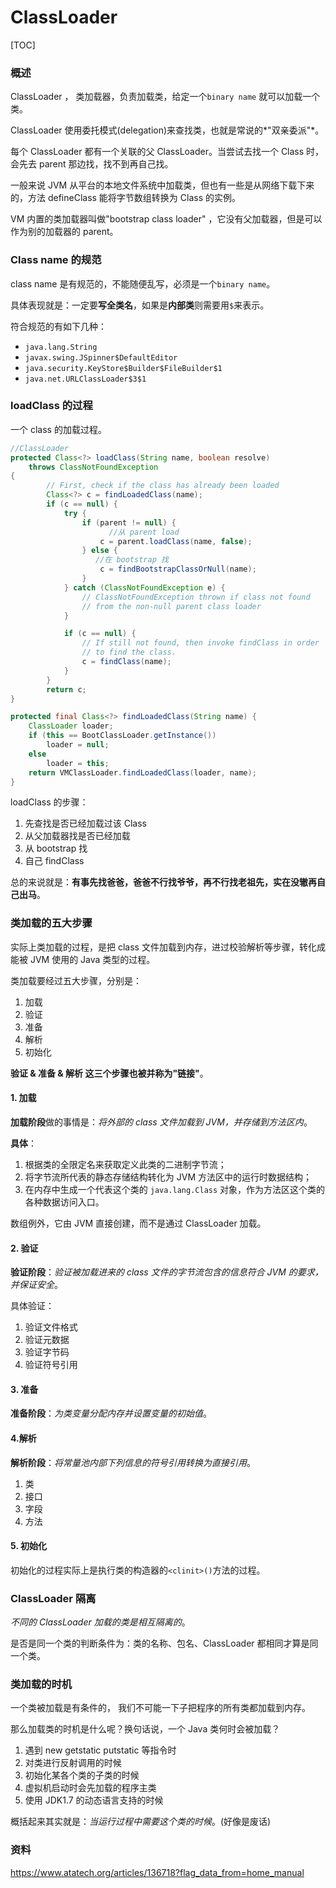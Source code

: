 # ClassLoader

[TOC]

### 概述



ClassLoader ， 类加载器，负责加载类，给定一个`binary name` 就可以加载一个类。

ClassLoader 使用委托模式(delegation)来查找类，也就是常说的*"双亲委派"*。

每个 ClassLoader 都有一个关联的父 ClassLoader。当尝试去找一个 Class 时，会先去 parent 那边找，找不到再自己找。



一般来说 JVM 从平台的本地文件系统中加载类，但也有一些是从网络下载下来的，方法 defineClass 能将字节数组转换为 Class 的实例。



VM 内置的类加载器叫做"bootstrap class loader" ，它没有父加载器，但是可以作为别的加载器的 parent。



### Class name 的规范



class name 是有规范的，不能随便乱写，必须是一个`binary name`。

具体表现就是：一定要**写全类名**，如果是**内部类**则需要用`$`来表示。

符合规范的有如下几种：

- `java.lang.String` 
- `javax.swing.JSpinner$DefaultEditor`
- `java.security.KeyStore$Builder$FileBuilder$1`
- `java.net.URLClassLoader$3$1`



### loadClass 的过程



一个 class 的加载过程。

```java
//ClassLoader
protected Class<?> loadClass(String name, boolean resolve)
    throws ClassNotFoundException
{
        // First, check if the class has already been loaded
        Class<?> c = findLoadedClass(name);
        if (c == null) {
            try {
                if (parent != null) {
                	  //从 parent load
                    c = parent.loadClass(name, false);
                } else {
                   //在 bootstrap 找
                    c = findBootstrapClassOrNull(name);
                }
            } catch (ClassNotFoundException e) {
                // ClassNotFoundException thrown if class not found
                // from the non-null parent class loader
            }

            if (c == null) {
                // If still not found, then invoke findClass in order
                // to find the class.
                c = findClass(name);
            }
        }
        return c;
}

protected final Class<?> findLoadedClass(String name) {
    ClassLoader loader;
    if (this == BootClassLoader.getInstance())
        loader = null;
    else
        loader = this;
    return VMClassLoader.findLoadedClass(loader, name);
}
```



loadClass 的步骤：

1. 先查找是否已经加载过该 Class
2. 从父加载器找是否已经加载
3. 从 bootstrap 找
4. 自己 findClass



总的来说就是：**有事先找爸爸，爸爸不行找爷爷，再不行找老祖先，实在没辙再自己出马**。



### 类加载的五大步骤



实际上类加载的过程，是把 class 文件加载到内存，进过校验解析等步骤，转化成能被 JVM 使用的 Java 类型的过程。



类加载要经过五大步骤，分别是：

1. 加载
2. 验证
3. 准备
4. 解析
5. 初始化



**验证 & 准备 & 解析 这三个步骤也被并称为"链接"**。



#### 1. 加载



**加载阶段**做的事情是：*将外部的 class 文件加载到 JVM，并存储到方法区内*。



**具体**：

1. 根据类的全限定名来获取定义此类的二进制字节流；
2. 将字节流所代表的静态存储结构转化为 JVM 方法区中的运行时数据结构；
3. 在内存中生成一个代表这个类的 `java.lang.Class` 对象，作为方法区这个类的各种数据访问入口。



数组例外，它由 JVM 直接创建，而不是通过 ClassLoader 加载。



#### 2. 验证

**验证阶段**：*验证被加载进来的 class 文件的字节流包含的信息符合 JVM 的要求，并保证安全*。

具体验证：

1. 验证文件格式
2. 验证元数据
3. 验证字节码
4. 验证符号引用



#### 3.  准备

**准备阶段**：*为类变量分配内存并设置变量的初始值*。



#### 4.解析

**解析阶段**：*将常量池内部下列信息的符号引用转换为直接引用*。

1. 类
2. 接口
3. 字段
4. 方法



#### 5. 初始化



初始化的过程实际上是执行类的构造器的`<clinit>()`方法的过程。







### ClassLoader 隔离



*不同的 ClassLoader 加载的类是相互隔离的*。



是否是同一个类的判断条件为：类的名称、包名、ClassLoader 都相同才算是同一个类。



### 类加载的时机



一个类被加载是有条件的， 我们不可能一下子把程序的所有类都加载到内存。



那么加载类的时机是什么呢？换句话说，一个 Java 类何时会被加载？



1. 遇到 new getstatic putstatic 等指令时
2. 对类进行反射调用的时候
3. 初始化某各个类的子类的时候
4. 虚拟机启动时会先加载的程序主类
5. 使用 JDK1.7 的动态语言支持的时候



概括起来其实就是：*当运行过程中需要这个类的时候*。(好像是废话)



### 资料

https://www.atatech.org/articles/136718?flag_data_from=home_manual
